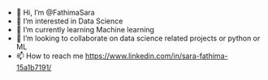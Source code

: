 - 👋 Hi, I’m @FathimaSara
- 👀 I’m interested in Data Science
- 🌱 I’m currently learning Machine learning
- 💞️ I’m looking to collaborate on data science related projects or python or ML
- 📫 How to reach me https://www.linkedin.com/in/sara-fathima-15a1b7191/

<!---
FathimaSara/FathimaSara is a ✨ special ✨ repository because its `README.md` (this file) appears on your GitHub profile.
You can click the Preview link to take a look at your changes.
--->
